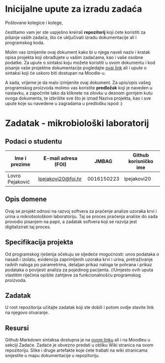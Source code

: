 # Inicijalne upute za izradu zadaća
Poštovane kolegice i kolege, 

čestitamo vam jer ste uspješno kreirali **repozitorij** koji ćete koristiti za pišanje vaših zadaća, što će uključivati izradu dokumentacije ali i programskog koda.

Molim vas izmijenite ovaj dokument kako bi u njega naveli naziv i kratak opisa projekta koji obrađujete u vašim zadaćama, kao i vaše osobne podatke. Za upute o sintaksi koju možete koristiti u ovom dokumentu i kod pisanje vaše projektne dokumentacije pogledajte [ovaj link](https://guides.github.com/features/mastering-markdown/) ali i upute o sintaksi koji će uskoro biti dostupan na Moodle-u. 

A sada, vrijeme je da malo izmijenite ovaj dokument. Za upis/opis vašeg programskog proizvoda molimo vas koristite **predložak** koji je naveden u nastavku, a započnite tako da kliknete na *olovku* u desnom gornjem kutu ovoga dokumenta, te izbrišite sve što je iznad Naziva projekta, kao i sve upute koje su navedene u zagradama u predlošku ispod :) 

# Zadatak - mikrobiološki laboratorij 

## Podaci o studentu

Ime i prezime | E-mail adresa (FOI) | JMBAG | Github korisničko ime
------------  | ------------------- | ----- | ---------------------
Lovro Pejaković | lpejakovi20@foi.hr | 0016150223 | lpejakovi20


## Opis domene
Ovaj se projekt odnosi na razvoj softvera za praćenje analize uzoraka krvi i urina u mikrobiološkom laboratoriju. Taj se proces praćenja analize do sada provodio pisanjem na papir, a zadatak softvera koji se razvija jest digitalizirati taj proces. 

## Specifikacija projekta
Od programskog rješenja očekuju se sljedeće mogućnosti: unos podataka o nasadi i izolatu, evidencija zaprimljenih uzoraka krvi i urina, pretraživanje radnih naloga po parametrima, detaljan prikaz naloga te pohrana i prikaz podataka o povijesti analiza za pojedinog pacijenta. 
//Umjesto ovih uputa vlastitim riječima opišite zahtjeve za funkcionalnošću programskog proizvoda.

## Zadatak
U root repozitorija učitajte zadatak koji ste dobili i potom ovdje stavite link na njegovo otvaranje.

## Resursi
Github Markdown sintaksa dostupna je na [ovom linku](https://guides.github.com/features/mastering-markdown/) ali i na Moodleu u sekciji Zadaće.
Zadaće je obvezno predati u obliku Wiki stranica na ovom repozitoriju. Slike i druge artefakte koje ćete trabati na wiki stranicama smjestite u mapu dokumentacije u repozitoriju. 

